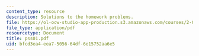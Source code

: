 ```yaml
---
content_type: resource
description: Solutions to the homework problems.
file: https://ol-ocw-studio-app-production.s3.amazonaws.com/courses/2-032-dynamics-fall-2004/bfcd3ea4eea7505664df6e15752aa6e5_pss01.pdf
file_type: application/pdf
resourcetype: Document
title: pss01.pdf
uid: bfcd3ea4-eea7-5056-64df-6e15752aa6e5
---
```

